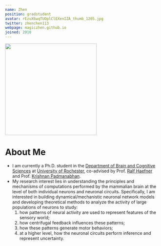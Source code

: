 ```yaml
---
name: Zhen
position: gradstudent
avatar: rEzuX6wqTUOplClEXenIZA_thumb_1205.jpg
twitter: zhenchen113
webpage: magiczhen.github.io
joined: 2018
---
```


<img width="300" src="{{site.baseurl}}/images/people/{{page.avatar}}" data-action="zoom">

# About Me
* I am currently a Ph.D. student in the [Department of Brain and Cognitive Sciences](http://www.sas.rochester.edu/bcs/) at [University of Rochester](https://rochester.edu), co-advised by Prof. [Ralf Haefner](http://www.sas.rochester.edu/bcs/people/faculty/haefner_ralf/index.html) and Prof. [Krishnan Padmanabhan](https://www.urmc.rochester.edu/people/29791170-krishnan-padmanabhan).
* My research interest lies in understanding the principles and mechanisms of computations performed by the mammalian brain at the level of both individual neurons and neuronal circuits. Specifically, I am interested in building dynamical/mechanistic neuronal network models and developing theoretical methods to analyze the activity of large populations of neurons to study: 
  1. how patterns of neural activity are used to represent features of the sensory world;
  1. how centrifugal feedback influences these patterns;
  1. how these patterns generate motor behaviors;
  1. at a higher level, how the neuronal circuits perform inference and represent uncertainty.
